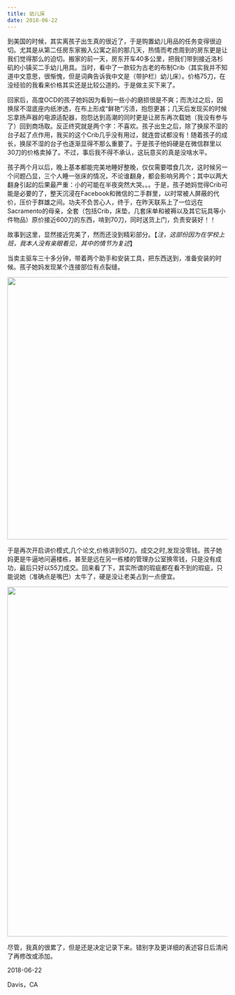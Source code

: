 ```yaml
---
title: 幼儿床
date: 2018-06-22
---
```


到美国的时候，其实离孩子出生真的很近了，于是购置幼儿用品的任务变得很迫切。尤其是从第二任房东家搬入公寓之前的那几天，热情而考虑周到的房东更是让我们觉得那么的迫切。搬家的前一天，房东开车40多公里，把我们带到接近洛杉矶的小镇买二手幼儿用具。当时，看中了一款较为古老的布制Crib（其实我并不知道中文意思，很惭愧，但是词典告诉我中文是（带护栏）幼儿床）。价格75刀，在没经验的我看来价格其实还是比较公道的。于是做主买下来了。

回家后，高度OCD的孩子她妈因为看到一些小的磨损很是不爽；而洗过之后，因换尿不湿底座内纸渗透，在布上形成“鲜艳”污渍，抱怨更甚；几天后发现买的时候忘拿扬声器的电源适配器，抱怨达到高潮的同时更是让房东再次载她（我没有参与了）回到商场取。反正终究就是两个字：不喜欢。孩子出生之后，除了换尿不湿的台子起了点作用，我买的这个Crib几乎没有用过，就连尝试都没有！随着孩子的成长，换尿不湿的台子也逐渐显得不那么重要了。于是孩子他妈硬是在微信群里以30刀的价格卖掉了。不过，事后我不得不承认，这玩意买的真是没啥水平。

孩子两个月以后，晚上基本都能完美地睡好整晚，仅仅需要喂食几次，这时候另一个问题凸显，三个人睡一张床的情况，不论谁翻身，都会影响另两个；其中以两大翻身引起的后果最严重：小的可能在半夜突然大哭。。。于是，孩子她妈觉得Crib可能是必要的了，整天沉浸在Facebook和微信的二手群里，以时常被人屏蔽的代价，压价于群雄之间。功夫不负苦心人，终于，在昨天联系上了一位远在Sacramento的母亲，全套（包括Crib，床垫，几套床单和被褥以及其它玩具等小件物品）原价接近600刀的东西，啃到70刀，同时送货上门，负责安装好！！

故事到这里，显然接近完美了，然而还没到精彩部分。【*注，这部份因为在学校上班，我本人没有亲眼看见，其中的情节为复述*】

当卖主驱车三十多分钟，带着两个助手和安装工具，把东西送到，准备安装的时候。孩子她妈发现某个连接部位有点裂缝。

<center> 

<img src="/img/crib_00.png" width="600">

</center>


于是再次开启讲价模式,几个论文,价格讲到50刀。成交之时,发现没零钱。孩子她妈更是牛逼地问遍楼栋，甚至是远在另一栋楼的管理办公室换零钱，只是没有成功，最后只好以55刀成交。回来看了下，其实所谓的瑕疵都在看不到的瑕疵，只能说她（准确点是嘴巴）太牛了，硬是没让老美占到一点便宜。

<center> 

<img src="/img/crib_1.jpg" width="800">

</center>

尽管，我真的很累了，但是还是决定记录下来。错别字及更详细的表述容日后清闲了再修改或添加。

2018-06-22

Davis，CA


</br></br></br>



